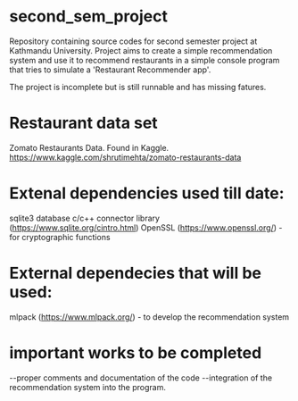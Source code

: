# second_sem_project
Repository containing source codes for second semester project at Kathmandu University.
Project aims to create a simple recommendation system and use it to recommend restaurants in a 
simple console program that tries to simulate a 'Restaurant Recommender app'.


The project is incomplete but is still runnable and has missing fatures.

# Restaurant data set
Zomato Restaurants Data. Found in Kaggle. 
https://www.kaggle.com/shrutimehta/zomato-restaurants-data

# Extenal dependencies used till date:
sqlite3 database c/c++ connector library (https://www.sqlite.org/cintro.html)
OpenSSL (https://www.openssl.org/) - for cryptographic functions 

# External dependecies that will be used:
mlpack (https://www.mlpack.org/) - to develop the recommendation system

# important works to be completed 
--proper comments and documentation of the code
--integration of the recommendation system into the program.
